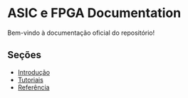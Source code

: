 # ASIC e FPGA Documentation

Bem-vindo à documentação oficial do repositório!

## Seções

- [Introdução](intro/)
- [Tutoriais](tutorials/)
- [Referência](references/)
